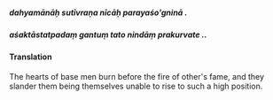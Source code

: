 ##### dahyamānāḥ sutīvraṇa nīcāḥ parayaśo'gninā .
##### aśaktāstatpadaṃ gantuṃ tato nindāṃ prakurvate ..

#### Translation

The hearts of base men burn before the fire of other's fame, and they slander them being themselves unable to rise to such a high position.